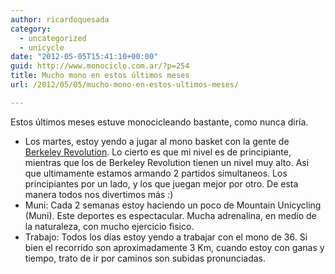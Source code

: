 ```yaml
---
author: ricardoquesada
category:
  - uncategorized
  - unicycle
date: "2012-05-05T15:41:10+00:00"
guid: http://www.monociclo.com.ar/?p=254
title: Mucho mono en estos últimos meses
url: /2012/05/05/mucho-mono-en-estos-ultimos-meses/

---
```

Estos últimos meses estuve monocicleando bastante, como nunca diría.

- Los martes, estoy yendo a jugar al mono basket con la gente de [Berkeley Revolution](http://www.unibball.net/). Lo cierto es que mi nivel es de principiante, mientras que los de Berkeley Revolution tienen un nivel muy alto. Asi que ultimamente estamos armando 2 partidos simultaneos. Los principiantes por un lado, y los que juegan mejor por otro. De esta manera todos nos divertimos más :)
- Muni: Cada 2 semanas estoy haciendo un poco de Mountain Unicycling (Muni). Este deportes es espectacular. Mucha adrenalina, en medio de la naturaleza, con mucho ejercicio fisico.
- Trabajo: Todos los días estoy yendo a trabajar con el mono de 36. Si bien el recorrido son aproximadamente 3 Km, cuando estoy con ganas y tiempo, trato de ir por caminos son subidas pronunciadas.
